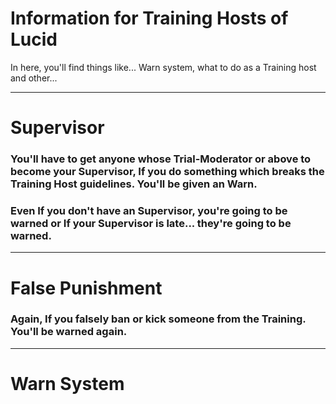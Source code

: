 # Information for Training Hosts of Lucid

In here, you'll find things like... Warn system, what to do as a Training host and other...

---

# Supervisor

### You'll have to get anyone whose Trial-Moderator or above to become your Supervisor, If you do something which breaks the Training Host guidelines. You'll be given an Warn.
### Even If you don't have an Supervisor, you're going to be warned or If your Supervisor is late... they're going to be warned.

---

# False Punishment

### Again, If you falsely ban or kick someone from the Training. You'll be warned again.

---

# Warn System

